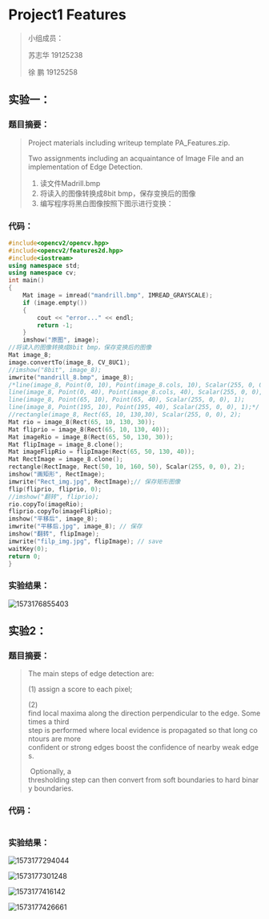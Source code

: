 # Project1 Features

> 小组成员：
>
> 苏志华 19125238
>
> 徐    鹏 19125258

## 实验一：

### 题目摘要：

>  Project materials including writeup template PA_Features.zip.  
>
>  Two assignments including an acquaintance of Image File and an implementation of Edge Detection.  
>
> 1.  读文件Madrill.bmp  
> 2.  将读入的图像转换成8bit bmp，保存变换后的图像 
> 3.  编写程序将黑白图像按照下图示进行变换： 

### 代码：

```c++
#include<opencv2/opencv.hpp>
#include<opencv2/features2d.hpp>
#include<iostream>
using namespace std;
using namespace cv;
int main()
{
	Mat image = imread("mandrill.bmp", IMREAD_GRAYSCALE);
	if (image.empty())
	{
		cout << "error..." << endl;
		return -1;
	}
	imshow("原图", image);
//将读入的图像转换成8bit bmp，保存变换后的图像
Mat image_8;
image.convertTo(image_8, CV_8UC1);
//imshow("8bit", image_8);
imwrite("mandrill_8.bmp", image_8);
/*line(image_8, Point(0, 10), Point(image_8.cols, 10), Scalar(255, 0, 0), 1);
line(image_8, Point(0, 40), Point(image_8.cols, 40), Scalar(255, 0, 0), 1);
line(image_8, Point(65, 10), Point(65, 40), Scalar(255, 0, 0), 1);
line(image_8, Point(195, 10), Point(195, 40), Scalar(255, 0, 0), 1);*/
//rectangle(image_8, Rect(65, 10, 130,30), Scalar(255, 0, 0), 2);
Mat rio = image_8(Rect(65, 10, 130, 30));
Mat fliprio = image_8(Rect(65, 10, 130, 40));
Mat imageRio = image_8(Rect(65, 50, 130, 30));
Mat flipImage = image_8.clone();
Mat imageFlipRio = flipImage(Rect(65, 50, 130, 40));
Mat RectImage = image_8.clone();
rectangle(RectImage, Rect(50, 10, 160, 50), Scalar(255, 0, 0), 2);
imshow("画矩形", RectImage);
imwrite("Rect_img.jpg", RectImage);// 保存矩形图像
flip(fliprio, fliprio, 0);
//imshow("翻转", fliprio);
rio.copyTo(imageRio);
fliprio.copyTo(imageFlipRio);
imshow("平移后", image_8);
imwrite("平移后.jpg", image_8); // 保存
imshow("翻转", flipImage);
imwrite("filp_img.jpg", flipImage); // save
waitKey(0);
return 0;
}
```

### 实验结果：

![1573176855403](D:\徐鹏\Documents\cloud\我的坚果云\Typora\JavaNotes\JavaSE\1573176855403.png)

## 实验2：

### 题目摘要：

> The main steps of edge detection are: 
>
> (1) assign a score to each pixel; 
>
> (2)  find local maxima along the direction perpendicular to the edge. Sometimes a third  step is performed where local evidence is propagated so that long contours are more  confident or strong edges boost the confidence of nearby weak edges.
>
>  Optionally, a  thresholding step can then convert from soft boundaries to hard binary boundaries.    

### 代码：

~~~c++

~~~



### 实验结果：

![1573177294044](D:\徐鹏\Documents\cloud\我的坚果云\Typora\JavaNotes\JavaSE\1573177294044.png)



![1573177301248](D:\徐鹏\Documents\cloud\我的坚果云\Typora\JavaNotes\JavaSE\1573177301248.png)

![1573177416142](D:\徐鹏\Documents\cloud\我的坚果云\Typora\JavaNotes\JavaSE\1573177416142.png)

![1573177426661](D:\徐鹏\Documents\cloud\我的坚果云\Typora\JavaNotes\JavaSE\1573177426661.png)

